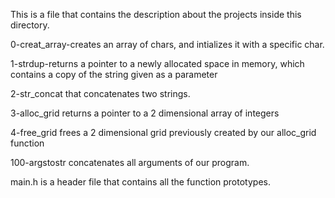 This is a file that contains the description about the projects inside this directory.

0-creat_array-creates an array of chars, and intializes it with a specific char.

1-strdup-returns a pointer to a newly allocated space in memory, which contains a copy of the string given as a parameter

2-str_concat that concatenates two strings.

3-alloc_grid returns a pointer to a 2 dimensional array of integers

4-free_grid frees a 2 dimensional grid previously created by our alloc_grid function

100-argstostr concatenates all arguments of our program.

main.h is a header file that contains all the function prototypes.